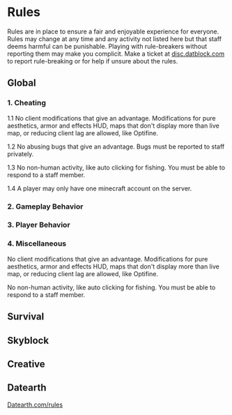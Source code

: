 # Rules

Rules are in place to ensure a fair and enjoyable experience for everyone. Rules may change at any time and any activity not listed here but that staff deems harmful can be punishable. Playing with rule-breakers without reporting them may make you complicit. Make a ticket at [disc.datblock.com](https://disc.datblock.com) to report rule-breaking or for help if unsure about the rules.

## Global

### 1. Cheating

1.1 No client modifications that give an advantage. Modifications for pure aesthetics, armor and effects HUD, maps that don't display more than live map, or reducing client lag are allowed, like Optifine.

1.2 No abusing bugs that give an advantage. Bugs must be reported to staff privately.

1.3 No non-human activity, like auto clicking for fishing. You must be able to respond to a staff member.

1.4 A player may only have one minecraft account on the server.

### 2. Gameplay Behavior

### 3. Player Behavior

### 4. Miscellaneous

No client modifications that give an advantage. Modifications for pure aesthetics, armor and effects HUD, maps that don't display more than live map, or reducing client lag are allowed, like Optifine.

No non-human activity, like auto clicking for fishing. You must be able to respond to a staff member.

## Survival

## Skyblock

## Creative

## Datearth

[Datearth.com/rules](https://datearth.com/rules)
